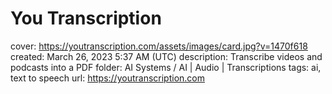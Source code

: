 # You Transcription

cover: https://youtranscription.com/assets/images/card.jpg?v=1470f618
created: March 26, 2023 5:37 AM (UTC)
description: Transcribe videos and podcasts into a PDF
folder: AI Systems / AI | Audio | Transcriptions
tags: ai, text to speech
url: https://youtranscription.com